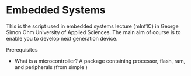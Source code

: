 # Embedded Systems

This is the script used in embedded systems lecture (mInf1C) in George Simon Ohm University of Applied Sciences. The main aim of course is to enable you to develop next generation device.

Prerequisites
* What is a microcontroller? A package containing processor, flash, ram, and peripherals (from simple )

```{tableofcontents}
```



